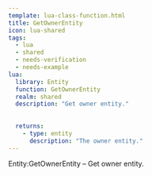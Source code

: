 ```yaml
---
template: lua-class-function.html
title: GetOwnerEntity
icon: lua-shared
tags:
  - lua
  - shared
  - needs-verification
  - needs-example
lua:
  library: Entity
  function: GetOwnerEntity
  realm: shared
  description: "Get owner entity."
  
  
  returns:
    - type: entity
      description: "The owner entity."
---
```


<div class="lua__search__keywords">
Entity:GetOwnerEntity &#x2013; Get owner entity.
</div>
